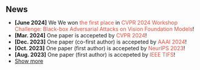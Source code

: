 <h1 id="news"></h1>

<h2 style="margin: 30px 0px 10px;">News</h2>

<ul>
<li><strong>[June 2024]</strong> We We won <span style="color:#e74d3c">the first place</span> in <span style="color:#e74d3c">CVPR 2024 Workshop Challenge: Black-box Adversarial Attacks on Vision Foundation Models</span>!</li>
<li><strong>[Mar. 2024]</strong> One paper is accepeted by  <span style="color:#e74d3c">CVPR 2024</span>!</li>
<li><strong>[Dec. 2023]</strong> One paper (co-first author) is accepeted by  <span style="color:#e74d3c">AAAI 2024</span>!</li>
<li><strong>[Oct. 2023]</strong> One paper (first author) is accepeted by  <span style="color:#e74d3c">NeurIPS 2023</span>!</li>
<li><strong>[Aug. 2023]</strong> One paper (first author) is accepeted by  <span style="color:#e74d3c">IEEE TIFS</span>!</li>


<li> <a href="javascript:toggle_vis('newsmore')">Show more</a> </li>
<div id="newsmore" style="display:none">
<li><strong>[July 2023]</strong> Three paper (one co-first author and co-corresponding author)are accepeted by  <span style="color:#e74d3c">ACMMM 2023</span>!</li>
</div>
</ul>
